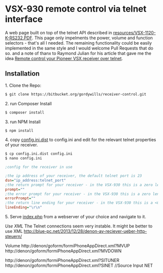 # VSX-930 remote control via telnet interface
A web page built on top of the telnet API described in [resources/VSX-1120-K-RS232.PDF](resources/VSX-1120-K-RS232.PDF).  This page only impelments the power, volume and function selectors - that's all I needed.  The remaining functionality could be easily implemented in the same style and I would welcome Pull Requests that do so. and a note of thanx to Raymond Julian for his article that gave me the idea [Remote control your Pioneer VSX receiver over telnet](http://raymondjulin.com/2012/07/15/remote-control-your-pioneer-vsx-receiver-over-telnet/).
 
## Installation

1\. Clone the Repo:
 
````bash
$ git clone https://bitbucket.org/gordywills/receiver-control.git
````

2\. run Composer Install

````bash
$ composer install
````

3\. run NPM Install

````bash
$ npm install
````

4\. copy [config.ini.dist](config.ini.dist) to config.ini and edit for the relevant telnet properties of your receiver.

````bash
$ cp config.ini.dist config.ini
$ nano config.ini
````

````ini
;config for the receiver in use

;the ip address of your receiver, the default telnet port is 23
dsn="ip_address:telnet_port"
;the return prompt for your receiver - in the VSX-930 this is a zero length string
prompt=""
;the error prompt for your receiver - in the VSX-930 this is a zero length string
errorPrompt=""
;the return line ending for your receiver - in the VSX-930 this is a <CR><LF> windows style line ending
lineEnding="\r\n"
````

5\. Serve [index.php](index.php) from a webserver of your choice and navigate to it.

*Use XML*
The Telnet connections seem very instable. It might be better to use XML
http://blue-pc.net/2013/12/28/denon-av-reciever-ueber-http-steuern/

Volume
http://denon/goform/formiPhoneAppDirect.xml?MVUP
http://denon/goform/formiPhoneAppDirect.xml?MVDOWN

http://denon/goform/formiPhoneAppDirect.xml?SITUNER
http://denon/goform/formiPhoneAppDirect.xml?SINET //Source Input NET